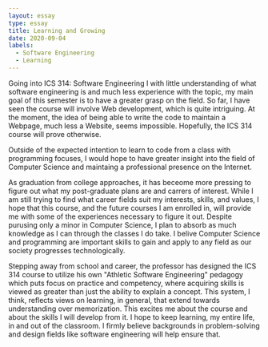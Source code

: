 ```yaml
---
layout: essay
type: essay
title: Learning and Growing
date: 2020-09-04
labels:
  - Software Engineering
  - Learning
---
```


Going into ICS 314: Software Engineering I with little understanding of what software engineering is and much less experience with the topic, my main goal of this semester is to have a greater grasp on the field. So far, I have seen the course will involve Web development, which is quite intriguing. At the moment, the idea of being able to write the code to maintain a Webpage, much less a Website, seems impossible. Hopefully, the ICS 314 course will prove otherwise.

Outside of the expected intention to learn to code from a class with programming focuses, I would hope to have greater insight into the field of Computer Science and maintaing a professional presence on the Internet.

As graduation from college approaches, it has beceome more pressing to figure out what my post-graduate plans are and carrers of interest. While I am still trying to find what career fields suit my interests, skills, and values, I hope that this course, and the future courses I am enrolled in, will provide me with some of the experiences necessary to figure it out. Despite purusing only a minor in Computer Science, I plan to absorb as much knowledge as I can through the classes I do take. I belive Computer Science and programming are important skills to gain and apply to any field as our society progresses technologically.

Stepping away from school and career, the professor has designed the ICS 314 course to utilize his own "Athletic Software Engineering" pedagogy which puts focus on practice and competency, where acquiring skills is viewed as greater than just the ability to explain a concept. This system, I think, reflects views on learning, in general, that extend towards understanding over memorization. This excites me about the course and about the skills I will develop from it. I hope to keep learning, my entire life, in and out of the classroom. I firmly believe backgrounds in problem-solving and design fields like software engineering will help ensure that.
